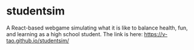 # studentsim
A React-based webgame simulating what it is like to balance health, fun, and learning as a high school student.
The link is here: https://v-tao.github.io/studentsim/
